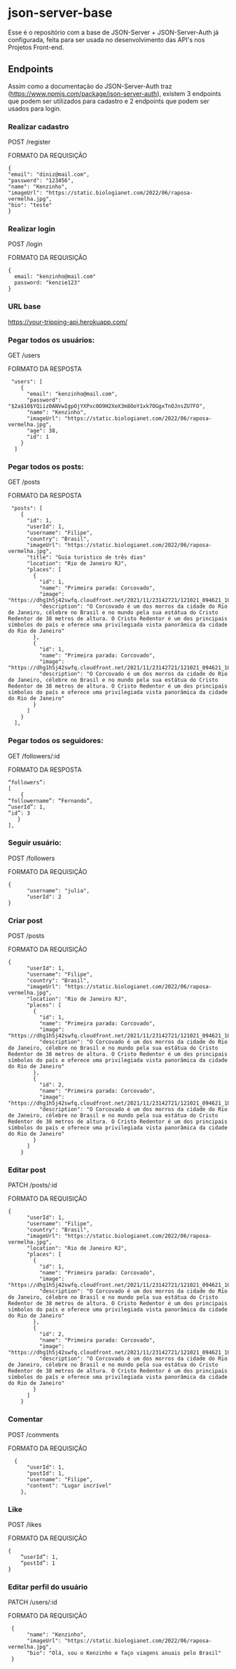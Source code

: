 # json-server-base

Esse é o repositório com a base de JSON-Server + JSON-Server-Auth já configurada, feita para ser usada no desenvolvimento das API's nos Projetos Front-end.

## Endpoints

Assim como a documentação do JSON-Server-Auth traz (https://www.npmjs.com/package/json-server-auth), existem 3 endpoints que podem ser utilizados para cadastro e 2 endpoints que podem ser usados para login.

### Realizar cadastro

POST /register

FORMATO DA REQUISIÇÃO
```
{
"email": "diniz@mail.com",
"password": "123456",
"name": "Kenzinho",
"imageUrl": "https://static.biologianet.com/2022/06/raposa-vermelha.jpg",
"bio": "teste"
}
```

### Realizar login

POST /login

FORMATO DA REQUISIÇÃO
```
{ 
  email: "kenzinho@mail.com"
  password: "kenzie123"
}
```

### URL base
https://your-tripping-api.herokuapp.com/


### Pegar todos os usuários:

GET /users

FORMATO DA RESPOSTA
```
 "users": [
    {
      "email": "kenzinho@mail.com",
      "password": "$2a$10$YQiiz0ANVwIgpOjYXPxc0O9H2XeX3m8OoY1xk7OGgxTnOJnsZU7FO",
      "name": "Kenzinho",
      "imageUrl": "https://static.biologianet.com/2022/06/raposa-vermelha.jpg",
      "age": 38,
      "id": 1
    }
  ]
```

### Pegar todos os posts:

GET /posts

FORMATO DA RESPOSTA
``` 
 "posts": [
    {
      "id": 1,
      "userId": 1,
      "username": "Filipe",
      "country": "Brasil",
      "imageUrl": "https://static.biologianet.com/2022/06/raposa-vermelha.jpg",
      "title": "Guia turistico de três dias"
      "location": "Rio de Janeiro RJ",
      "places": [
        {
          "id": 1,
          "name": "Primeira parada: Corcovado",
          "image": "https://dhg1h5j42swfq.cloudfront.net/2021/11/23142721/121021_094621_100709999.jpg",
          "description": "O Corcovado é um dos morros da cidade do Rio de Janeiro, célebre no Brasil e no mundo pela sua estátua do Cristo Redentor de 38 metros de altura. O Cristo Redentor é um dos principais símbolos do país e oferece uma privilegiada vista panorâmica da cidade do Rio de Janeiro"
        },
        {
          "id": 1,
          "name": "Primeira parada: Corcovado",
          "image": "https://dhg1h5j42swfq.cloudfront.net/2021/11/23142721/121021_094621_100709999.jpg",
          "description": "O Corcovado é um dos morros da cidade do Rio de Janeiro, célebre no Brasil e no mundo pela sua estátua do Cristo Redentor de 38 metros de altura. O Cristo Redentor é um dos principais símbolos do país e oferece uma privilegiada vista panorâmica da cidade do Rio de Janeiro"
        }
      ]
    }
  ],
```

### Pegar todos os seguidores:

GET /followers/:id

FORMATO DA RESPOSTA
```
“followers”:
[
    {
“followername”: “Fernando”,
“userId”: 1,
“id”: 3
   }
],
```

### Seguir usuário:

POST /followers

FORMATO DA REQUISIÇÃO
```
{
      "username": "julia",
      "userId": 2
}
```

### Criar post

POST /posts

FORMATO DA REQUISIÇÃO
```
{
      "userId": 1,
      "username": "Filipe",
      "country": "Brasil",
      "imageUrl": "https://static.biologianet.com/2022/06/raposa-vermelha.jpg",
      "location": "Rio de Janeiro RJ",
      "places": [
        {
          "id": 1,
          "name": "Primeira parada: Corcovado",
          "image": "https://dhg1h5j42swfq.cloudfront.net/2021/11/23142721/121021_094621_100709999.jpg",
          "description": "O Corcovado é um dos morros da cidade do Rio de Janeiro, célebre no Brasil e no mundo pela sua estátua do Cristo Redentor de 38 metros de altura. O Cristo Redentor é um dos principais símbolos do país e oferece uma privilegiada vista panorâmica da cidade do Rio de Janeiro"
        },
        {
          "id": 2,
          "name": "Primeira parada: Corcovado",
          "image": "https://dhg1h5j42swfq.cloudfront.net/2021/11/23142721/121021_094621_100709999.jpg",
          "description": "O Corcovado é um dos morros da cidade do Rio de Janeiro, célebre no Brasil e no mundo pela sua estátua do Cristo Redentor de 38 metros de altura. O Cristo Redentor é um dos principais símbolos do país e oferece uma privilegiada vista panorâmica da cidade do Rio de Janeiro"
        }
      ]
    }
```





### Editar post

PATCH /posts/:id

FORMATO DA REQUISIÇÃO
```
{
      "userId": 1,
      "username": "Filipe",
      "country": "Brasil",
      "imageUrl": "https://static.biologianet.com/2022/06/raposa-vermelha.jpg",
      "location": "Rio de Janeiro RJ",
      "places": [
        {
          "id": 1,
          "name": "Primeira parada: Corcovado",
          "image": "https://dhg1h5j42swfq.cloudfront.net/2021/11/23142721/121021_094621_100709999.jpg",
          "description": "O Corcovado é um dos morros da cidade do Rio de Janeiro, célebre no Brasil e no mundo pela sua estátua do Cristo Redentor de 38 metros de altura. O Cristo Redentor é um dos principais símbolos do país e oferece uma privilegiada vista panorâmica da cidade do Rio de Janeiro"
        },
        {
          "id": 2,
          "name": "Primeira parada: Corcovado",
          "image": "https://dhg1h5j42swfq.cloudfront.net/2021/11/23142721/121021_094621_100709999.jpg",
          "description": "O Corcovado é um dos morros da cidade do Rio de Janeiro, célebre no Brasil e no mundo pela sua estátua do Cristo Redentor de 38 metros de altura. O Cristo Redentor é um dos principais símbolos do país e oferece uma privilegiada vista panorâmica da cidade do Rio de Janeiro"
        }
      ]
    }
```








### Comentar

POST /comments

FORMATO DA REQUISIÇÃO
```
  {
      "userId": 1,
      "postId": 1,
      "username": "Filipe",
      "content": "Lugar incrível"
    },
```

### Like

POST /likes

FORMATO DA REQUISIÇÃO
```
{
    “userId”: 1,
    “postId”: 1
}
```

### Editar perfil do usuário

PATCH /users/:id

FORMATO DA REQUISIÇÃO
```
 {
      "name": "Kenzinho",
      "imageUrl": "https://static.biologianet.com/2022/06/raposa-vermelha.jpg",	
      "bio": "Olá, sou o Kenzinho e faço viagens anuais pelo Brasil"		
 }
```
